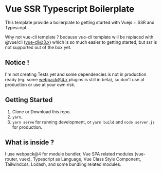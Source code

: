 # Vue SSR Typescript Boilerplate

This template provide a boilerplate to getting started with Vuejs + SSR and Typescript.

Why not vue-cli template ? because vue-cli template will be replaced with @vue/cli (vue-cli@3.x) which is so much easier to getting started, but ssr is not supported out of the box yet.

## Notice !

I'm not creating Tests yet and some dependencies is not in production ready (eg. some webpack@4.x plugins is still in beta), so don't use at production or use at your own risk.

## Getting Started

1. Clone or Download this repo.
2. `yarn`.
3. `yarn serve` for running development, or `yarn build` and `node server.js` for production.

## What is inside ?

I use webpack@4 for module bundler, Vue SPA related modules (vue-router, vuex), Typescript as Language, Vue Class Style Component, Tailwindcss, Lodash, and some bundling related modules.
